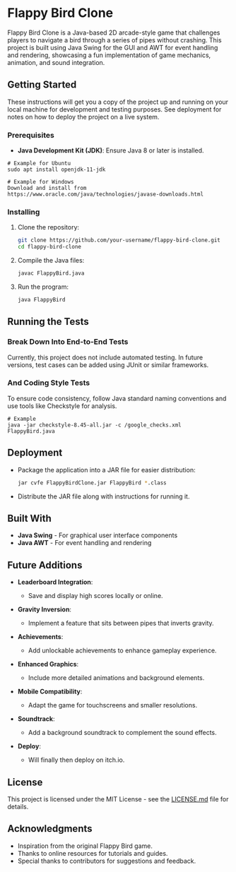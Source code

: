 # Flappy Bird Clone

Flappy Bird Clone is a Java-based 2D arcade-style game that challenges players to navigate a bird through a series of pipes without crashing. This project is built using Java Swing for the GUI and AWT for event handling and rendering, showcasing a fun implementation of game mechanics, animation, and sound integration.

## Getting Started

These instructions will get you a copy of the project up and running on your local machine for development and testing purposes. See deployment for notes on how to deploy the project on a live system.

### Prerequisites

- **Java Development Kit (JDK)**: Ensure Java 8 or later is installed.

```
# Example for Ubuntu
sudo apt install openjdk-11-jdk

# Example for Windows
Download and install from https://www.oracle.com/java/technologies/javase-downloads.html
```

### Installing

1. Clone the repository:
   ```bash
   git clone https://github.com/your-username/flappy-bird-clone.git
   cd flappy-bird-clone
   ```

2. Compile the Java files:
   ```bash
   javac FlappyBird.java
   ```

3. Run the program:
   ```bash
   java FlappyBird
   ```

## Running the Tests

### Break Down Into End-to-End Tests

Currently, this project does not include automated testing. In future versions, test cases can be added using JUnit or similar frameworks.

### And Coding Style Tests

To ensure code consistency, follow Java standard naming conventions and use tools like Checkstyle for analysis.

```
# Example
java -jar checkstyle-8.45-all.jar -c /google_checks.xml FlappyBird.java
```

## Deployment

- Package the application into a JAR file for easier distribution:
  ```bash
  jar cvfe FlappyBirdClone.jar FlappyBird *.class
  ```
- Distribute the JAR file along with instructions for running it.

## Built With

* **Java Swing** - For graphical user interface components
* **Java AWT** - For event handling and rendering

## Future Additions

- **Leaderboard Integration**:
  - Save and display high scores locally or online.

- **Gravity Inversion**:
  - Implement a feature that sits between pipes that inverts gravity.

- **Achievements**:
  - Add unlockable achievements to enhance gameplay experience.

- **Enhanced Graphics**:
  - Include more detailed animations and background elements.

- **Mobile Compatibility**:
  - Adapt the game for touchscreens and smaller resolutions.

- **Soundtrack**:
  - Add a background soundtrack to complement the sound effects.

- **Deploy**:
  - Will finally then deploy on itch.io.

## License

This project is licensed under the MIT License - see the [LICENSE.md](LICENSE.md) file for details.

## Acknowledgments

* Inspiration from the original Flappy Bird game.
* Thanks to online resources for tutorials and guides.
* Special thanks to contributors for suggestions and feedback.
